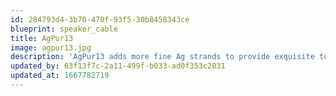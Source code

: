 ```yaml
---
id: 284793d4-3b70-470f-93f5-30b8458343ce
blueprint: speaker_cable
title: AgPur13
image: agpur13.jpg
description: 'AgPur13 adds more fine Ag strands to provide exquisite top octave air and clarity for high sensitivity speakers at even long runs, as well average sens loads at short-to-moderate lengths. Perfect highest res jumpers for all loads too, or closesitting monoblocks.'
updated_by: 63f13f7c-2a11-499f-b033-ad0f353c2031
updated_at: 1667782719
---
```

